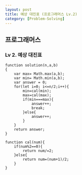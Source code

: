 ```yaml
---
layout: post
title: 예상 대진표 (프로그래머스 Lv.2)
category: [Problem-Solving]
---
```


## 프로그래머스

### Lv 2. 예상 대진표

    function solution(n,a,b)
    {
        var max= Math.max(a,b);
        var min= Math.min(a,b);
        var answer = 0;
        for(let i=0; i<=n/2;i++){
            min=cal(min);
            max=cal(max);
            if(min===max){
                answer++;
                break;
            }else{
                answer++;
            }
        }
        return answer;
    }

    function cal(num){
        if(num%2==0){
            return num/=2;
        }else{
            return num=(num+1)/2;
        }
    }
